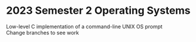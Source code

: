 # 2023 Semester 2 Operating Systems
Low-level C implementation of a command-line UNIX OS prompt\
Change branches to see work
